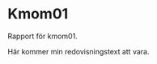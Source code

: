 Kmom01
===============================

Rapport för kmom01.

Här kommer min redovisningstext att vara.
